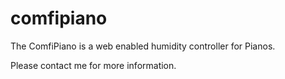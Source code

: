 # comfipiano

The ComfiPiano is a web enabled humidity controller for Pianos. 


Please contact me for more information.
